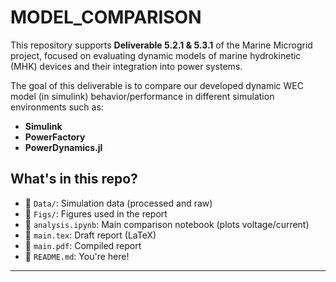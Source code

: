 # MODEL_COMPARISON

This repository supports **Deliverable 5.2.1 & 5.3.1** of the Marine Microgrid project, focused on evaluating dynamic models of marine hydrokinetic (MHK) devices and their integration into power systems.

The goal of this deliverable is to compare our developed dynamic WEC model (in simulink) behavior/performance in different simulation environments such as:
- **Simulink**
- **PowerFactory**
- **PowerDynamics.jl**

## What's in this repo?

- 📁 `Data/`: Simulation data (processed and raw)
- 📁 `Figs/`: Figures used in the report
- 📄 `analysis.ipynb`: Main comparison notebook (plots voltage/current)
- 📄 `main.tex`: Draft report (LaTeX)
- 📄 `main.pdf`: Compiled report
- 📄 `README.md`: You're here!


---
